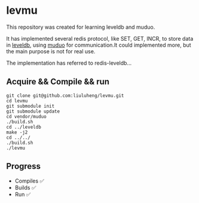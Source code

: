 # levmu

This repository was created for learning leveldb and muduo.

It has implemented several redis protocol, like SET, GET, INCR, to store data in [leveldb](http://zh.wikipedia.org/zh/LevelDB), using [muduo](https://github.com/liuluheng/muduo) for communication.It could implemented more, but the main purpose is not for real use.

The implementation has referred to redis-leveldb...

## Acquire && Compile && run

    git clone git@github.com:liuluheng/levmu.git
    cd levmu
    git submodule init
    git submodule update
    cd vendor/muduo
    ./build.sh
    cd ../leveldb
    make -j2
    cd ../../
    ./build.sh
    ./levmu

## Progress
  - Compiles  :white_check_mark:
  - Builds    :white_check_mark:
  - Run       :white_check_mark:
